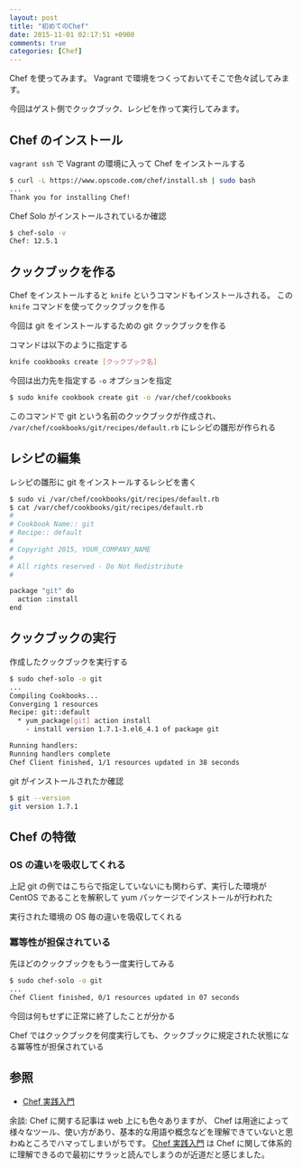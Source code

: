 ```yaml
---
layout: post
title: "初めてのChef"
date: 2015-11-01 02:17:51 +0900
comments: true
categories: [Chef]
---
```


Chef を使ってみます。
Vagrant で環境をつくっておいてそこで色々試してみます。

今回はゲスト側でクックブック、レシピを作って実行してみます。

## Chef のインストール
 `vagrant ssh` で Vagrant の環境に入って Chef をインストールする

```bash
$ curl -L https://www.opscode.com/chef/install.sh | sudo bash
...
Thank you for installing Chef!
```

Chef Solo がインストールされているか確認
```bash
$ chef-solo -v
Chef: 12.5.1
```

## クックブックを作る
Chef をインストールすると `knife` というコマンドもインストールされる。
この `knife` コマンドを使ってクックブックを作る

今回は git をインストールするための git クックブックを作る

コマンドは以下のように指定する

```bash
knife cookbooks create [クックブック名]
```

今回は出力先を指定する `-o` オプションを指定

```bash
$ sudo knife cookbook create git -o /var/chef/cookbooks
```

このコマンドで git という名前のクックブックが作成され、 `/var/chef/cookbooks/git/recipes/default.rb` にレシピの雛形が作られる

## レシピの編集
レシピの雛形に git をインストールするレシピを書く

```bash
$ sudo vi /var/chef/cookbooks/git/recipes/default.rb
$ cat /var/chef/cookbooks/git/recipes/default.rb
#
# Cookbook Name:: git
# Recipe:: default
#
# Copyright 2015, YOUR_COMPANY_NAME
#
# All rights reserved - Do Not Redistribute
#

package "git" do
  action :install
end
```

## クックブックの実行
作成したクックブックを実行する

```bash
$ sudo chef-solo -o git
...
Compiling Cookbooks...
Converging 1 resources
Recipe: git::default
  * yum_package[git] action install
    - install version 1.7.1-3.el6_4.1 of package git

Running handlers:
Running handlers complete
Chef Client finished, 1/1 resources updated in 38 seconds
```

git がインストールされたか確認

```bash
$ git --version
git version 1.7.1
```

## Chef の特徴
### OS の違いを吸収してくれる
上記 git の例ではこちらで指定していないにも関わらず、実行した環境が CentOS であることを解釈して yum パッケージでインストールが行われた

実行された環境の OS 毎の違いを吸収してくれる

### 冪等性が担保されている
先ほどのクックブックをもう一度実行してみる

```bash
$ sudo chef-solo -o git
...
Chef Client finished, 0/1 resources updated in 07 seconds
```

今回は何もせずに正常に終了したことが分かる

Chef ではクックブックを何度実行しても、クックブックに規定された状態になる冪等性が担保されている

## 参照
* [Chef 実践入門](http://www.amazon.co.jp/gp/product/477416500X/ref=as_li_tf_tl?ie=UTF8&camp=247&creative=1211&creativeASIN=477416500X&linkCode=as2&tag=sojiro14-22)

余談: Chef に関する記事は web 上にも色々ありますが、 Chef は用途によって様々なツール、使い方があり、基本的な用語や概念などを理解できていないと思わぬところでハマってしまいがちです。 [Chef 実践入門](http://www.amazon.co.jp/gp/product/477416500X/ref=as_li_tf_tl?ie=UTF8&camp=247&creative=1211&creativeASIN=477416500X&linkCode=as2&tag=sojiro14-22) は Chef に関して体系的に理解できるので最初にサラッと読んでしまうのが近道だと感じました。

